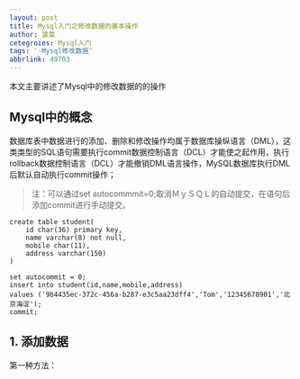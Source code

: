 ```yaml
---
layout: post
title: Mysql入门之修改数据的基本操作
author: 菠菜
cetegroies: Mysql入门
tags: '-Mysql修改数据'
abbrlink: 49703
---
```

本文主要讲述了Mysql中的修改数据的的操作
<!--more-->
## Mysql中的概念
数据库表中数据进行的添加、删除和修改操作均属于数据库操纵语言（DML），这类类型的SQL语句需要执行commit数据控制语言（DCL）才能使之起作用，执行rollback数据控制语言（DCL）才能撤销DML语言操作，MySQL数据库执行DML后默认自动执行commit操作；
> 注：可以通过set autocommmit=0;取消ＭｙＳＱＬ的自动提交，在语句后添加commit进行手动提交。
```mysql
create table student(
	id char(36) primary key,
	name varchar(8) not null,
	mobile char(11),
	address varchar(150)
)

set autocommit = 0;
insert into student(id,name,mobile,address) 
values ('9b4435ec-372c-456a-b287-e3c5aa23dff4','Tom','12345678901','北京海淀');
commit;
```
##  1. 添加数据
第一种方法：